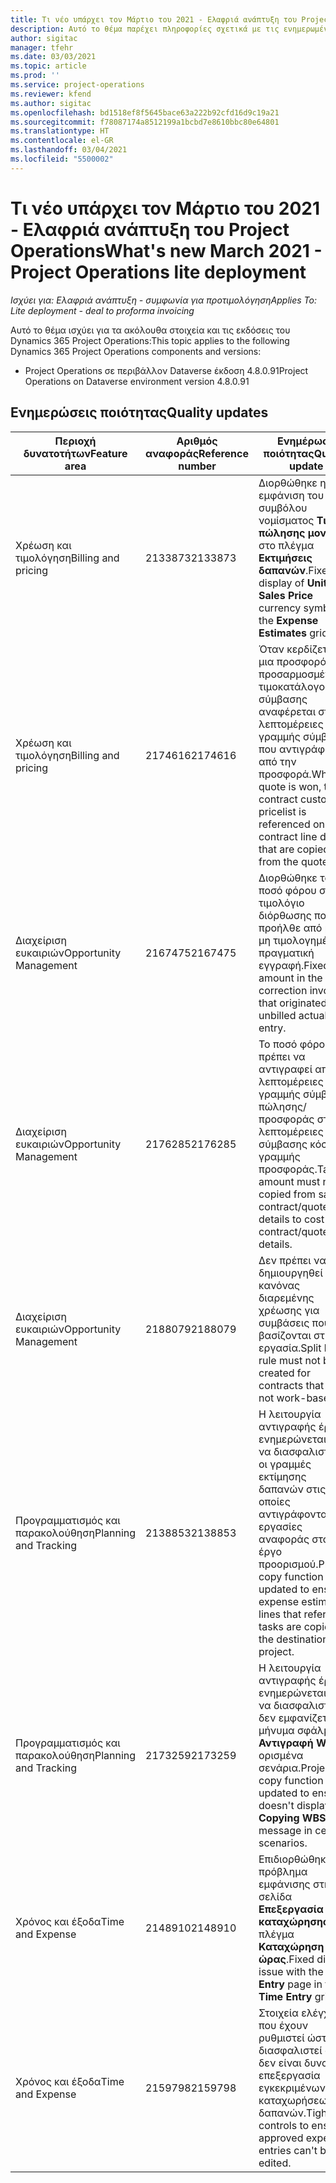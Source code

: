```yaml
---
title: Τι νέο υπάρχει τον Μάρτιο του 2021 - Ελαφριά ανάπτυξη του Project Operations
description: Αυτό το θέμα παρέχει πληροφορίες σχετικά με τις ενημερωμένες εκδόσεις ποιότητας που είναι διαθέσιμες στην έκδοση του Μαρτίου 2021 της ελαφριάς ανάπτυξης του Project Operations.
author: sigitac
manager: tfehr
ms.date: 03/03/2021
ms.topic: article
ms.prod: ''
ms.service: project-operations
ms.reviewer: kfend
ms.author: sigitac
ms.openlocfilehash: bd1518ef8f5645bace63a222b92cfd16d9c19a21
ms.sourcegitcommit: f78087174a8512199a1bcbd7e8610bbc80e64801
ms.translationtype: HT
ms.contentlocale: el-GR
ms.lasthandoff: 03/04/2021
ms.locfileid: "5500002"
---
```

# <a name="whats-new-march-2021---project-operations-lite-deployment"></a><span data-ttu-id="71083-103">Τι νέο υπάρχει τον Μάρτιο του 2021 - Ελαφριά ανάπτυξη του Project Operations</span><span class="sxs-lookup"><span data-stu-id="71083-103">What's new March 2021 - Project Operations lite deployment</span></span>

<span data-ttu-id="71083-104">_Ισχύει για: Ελαφριά ανάπτυξη - συμφωνία για προτιμολόγηση_</span><span class="sxs-lookup"><span data-stu-id="71083-104">_Applies To: Lite deployment - deal to proforma invoicing_</span></span>


<span data-ttu-id="71083-105">Αυτό το θέμα ισχύει για τα ακόλουθα στοιχεία και τις εκδόσεις του Dynamics 365 Project Operations:</span><span class="sxs-lookup"><span data-stu-id="71083-105">This topic applies to the following Dynamics 365 Project Operations components and versions:</span></span>

- <span data-ttu-id="71083-106">Project Operations σε περιβάλλον Dataverse έκδοση 4.8.0.91</span><span class="sxs-lookup"><span data-stu-id="71083-106">Project Operations on Dataverse environment version 4.8.0.91</span></span> 

## <a name="quality-updates"></a><span data-ttu-id="71083-107">Ενημερώσεις ποιότητας</span><span class="sxs-lookup"><span data-stu-id="71083-107">Quality updates</span></span>

| <span data-ttu-id="71083-108">**Περιοχή δυνατοτήτων**</span><span class="sxs-lookup"><span data-stu-id="71083-108">**Feature area**</span></span> | <span data-ttu-id="71083-109">**Αριθμός αναφοράς**</span><span class="sxs-lookup"><span data-stu-id="71083-109">**Reference number**</span></span> | <span data-ttu-id="71083-110">**Ενημέρωση ποιότητας**</span><span class="sxs-lookup"><span data-stu-id="71083-110">**Quality update**</span></span> |
| --- | --- | --- |
| <span data-ttu-id="71083-111">Χρέωση και τιμολόγηση</span><span class="sxs-lookup"><span data-stu-id="71083-111">Billing and pricing</span></span> | <span data-ttu-id="71083-112">2133873</span><span class="sxs-lookup"><span data-stu-id="71083-112">2133873</span></span> | <span data-ttu-id="71083-113">Διορθώθηκε η εμφάνιση του συμβόλου νομίσματος **Τιμή πώλησης μονάδας** στο πλέγμα **Εκτιμήσεις δαπανών**.</span><span class="sxs-lookup"><span data-stu-id="71083-113">Fixed the display of **Unit Sales Price** currency symbol in the **Expense Estimates** grid.</span></span> |
| <span data-ttu-id="71083-114">Χρέωση και τιμολόγηση</span><span class="sxs-lookup"><span data-stu-id="71083-114">Billing and pricing</span></span> | <span data-ttu-id="71083-115">2174616</span><span class="sxs-lookup"><span data-stu-id="71083-115">2174616</span></span> | <span data-ttu-id="71083-116">Όταν κερδίζεται μια προσφορά, ο προσαρμοσμένος τιμοκατάλογος της σύμβασης αναφέρεται στις λεπτομέρειες της γραμμής σύμβασης που αντιγράφονται από την προσφορά.</span><span class="sxs-lookup"><span data-stu-id="71083-116">When a quote is won, the contract custom pricelist is referenced on contract line details that are copied from the quote.</span></span> |
| <span data-ttu-id="71083-117">Διαχείριση ευκαιριών</span><span class="sxs-lookup"><span data-stu-id="71083-117">Opportunity Management</span></span> | <span data-ttu-id="71083-118">2167475</span><span class="sxs-lookup"><span data-stu-id="71083-118">2167475</span></span> | <span data-ttu-id="71083-119">Διορθώθηκε το ποσό φόρου στο τιμολόγιο διόρθωσης που προήλθε από μια μη τιμολογημένη πραγματική εγγραφή.</span><span class="sxs-lookup"><span data-stu-id="71083-119">Fixed tax amount in the correction invoice that originated an unbilled actual entry.</span></span> |
| <span data-ttu-id="71083-120">Διαχείριση ευκαιριών</span><span class="sxs-lookup"><span data-stu-id="71083-120">Opportunity Management</span></span> | <span data-ttu-id="71083-121">2176285</span><span class="sxs-lookup"><span data-stu-id="71083-121">2176285</span></span> | <span data-ttu-id="71083-122">Το ποσό φόρου δεν πρέπει να αντιγραφεί από τις λεπτομέρειες της γραμμής σύμβασης πώλησης/προσφοράς στις λεπτομέρειες σύμβασης κόστους/γραμμής προσφοράς.</span><span class="sxs-lookup"><span data-stu-id="71083-122">Tax amount must not be copied from sales contract/quote line details to cost contract/quote line details.</span></span> |
| <span data-ttu-id="71083-123">Διαχείριση ευκαιριών</span><span class="sxs-lookup"><span data-stu-id="71083-123">Opportunity Management</span></span> | <span data-ttu-id="71083-124">2188079</span><span class="sxs-lookup"><span data-stu-id="71083-124">2188079</span></span> | <span data-ttu-id="71083-125">Δεν πρέπει να δημιουργηθεί ο κανόνας διαρεμένης χρέωσης για συμβάσεις που δεν βασίζονται στην εργασία.</span><span class="sxs-lookup"><span data-stu-id="71083-125">Split billing rule must not be created for contracts that are not work-based.</span></span> |
| <span data-ttu-id="71083-126">Προγραμματισμός και παρακολούθηση</span><span class="sxs-lookup"><span data-stu-id="71083-126">Planning and Tracking</span></span> | <span data-ttu-id="71083-127">2138853</span><span class="sxs-lookup"><span data-stu-id="71083-127">2138853</span></span> | <span data-ttu-id="71083-128">Η λειτουργία αντιγραφής έργου ενημερώνεται για να διασφαλιστεί ότι οι γραμμές εκτίμησης δαπανών στις οποίες αντιγράφονται οι εργασίες αναφοράς στο έργο προορισμού.</span><span class="sxs-lookup"><span data-stu-id="71083-128">Project copy function updated to ensure expense estimate lines that reference tasks are copied to the destination project.</span></span> |
| <span data-ttu-id="71083-129">Προγραμματισμός και παρακολούθηση</span><span class="sxs-lookup"><span data-stu-id="71083-129">Planning and Tracking</span></span> | <span data-ttu-id="71083-130">2173259</span><span class="sxs-lookup"><span data-stu-id="71083-130">2173259</span></span> | <span data-ttu-id="71083-131">Η λειτουργία αντιγραφής έργου ενημερώνεται ώστε να διασφαλιστεί ότι δεν εμφανίζεται το μήνυμα σφάλματος **Αντιγραφή WBS** σε ορισμένα σενάρια.</span><span class="sxs-lookup"><span data-stu-id="71083-131">Project copy function updated to ensure it doesn't display the **Copying WBS** error message in certain scenarios.</span></span> |
| <span data-ttu-id="71083-132">Χρόνος και έξοδα</span><span class="sxs-lookup"><span data-stu-id="71083-132">Time and Expense</span></span> | <span data-ttu-id="71083-133">2148910</span><span class="sxs-lookup"><span data-stu-id="71083-133">2148910</span></span> | <span data-ttu-id="71083-134">Επιδιορθώθηκε πρόβλημα εμφάνισης στη σελίδα **Επεξεργασία καταχώρησης** στο πλέγμα **Καταχώρηση ώρας**.</span><span class="sxs-lookup"><span data-stu-id="71083-134">Fixed display issue with the **Edit Entry** page in the **Time Entry** grid.</span></span> |
| <span data-ttu-id="71083-135">Χρόνος και έξοδα</span><span class="sxs-lookup"><span data-stu-id="71083-135">Time and Expense</span></span> | <span data-ttu-id="71083-136">2159798</span><span class="sxs-lookup"><span data-stu-id="71083-136">2159798</span></span> | <span data-ttu-id="71083-137">Στοιχεία ελέγχου που έχουν ρυθμιστεί ώστε να διασφαλιστεί ότι δεν είναι δυνατή η επεξεργασία εγκεκριμένων καταχωρήσεων δαπανών.</span><span class="sxs-lookup"><span data-stu-id="71083-137">Tightened controls to ensure approved expense entries can't be edited.</span></span> |


